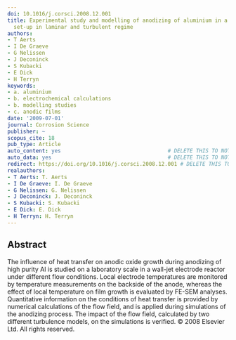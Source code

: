 ```yaml
---
doi: 10.1016/j.corsci.2008.12.001
title: Experimental study and modelling of anodizing of aluminium in a wall-jet electrode
  set-up in laminar and turbulent regime
authors:
- T Aerts
- I De Graeve
- G Nelissen
- J Deconinck
- S Kubacki
- E Dick
- H Terryn
keywords:
- a. aluminium
- b. electrochemical calculations
- b. modelling studies
- c. anodic films
date: '2009-07-01'
journal: Corrosion Science
publisher: ~
scopus_cite: 18
pub_type: Article
auto_content: yes                                  # DELETE THIS TO NOT AUTO GENERATE CONTENT
auto_data: yes                                     # DELETE THIS TO NOT AUTO GENERATE METADATA
redirect: https://doi.org/10.1016/j.corsci.2008.12.001 # DELETE THIS TO NOT REDIRECT
realauthors:
- T Aerts: T. Aerts
- I De Graeve: I. De Graeve
- G Nelissen: G. Nelissen
- J Deconinck: J. Deconinck
- S Kubacki: S. Kubacki
- E Dick: E. Dick
- H Terryn: H. Terryn
---
```



## Abstract
The influence of heat transfer on anodic oxide growth during anodizing of high purity Al is studied on a laboratory scale in a wall-jet electrode reactor under different flow conditions. Local electrode temperatures are monitored by temperature measurements on the backside of the anode, whereas the effect of local temperature on film growth is evaluated by FE-SEM analyses. Quantitative information on the conditions of heat transfer is provided by numerical calculations of the flow field, and is applied during simulations of the anodizing process. The impact of the flow field, calculated by two different turbulence models, on the simulations is verified. © 2008 Elsevier Ltd. All rights reserved.
